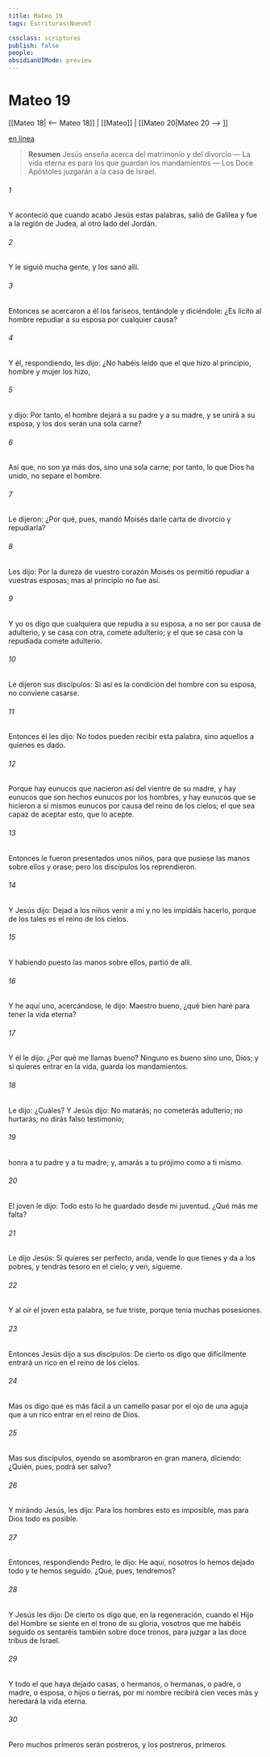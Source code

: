 ```yaml
---
title: Mateo 19
tags: Escrituras\NuevoT

cssclass: scriptures
publish: false
people:
obsidianUIMode: preview
---
```


# Mateo 19
[[Mateo 18| <-- Mateo 18]] | [[Mateo]] | [[Mateo 20|Mateo 20 --> ]]

[en línea](https://churchofjesuschrist.org/study/scriptures/nt/matt/19?lang=spa)

> __Resumen__
Jesús enseña acerca del matrimonio y del divorcio — La vida eterna es para los que guardan los mandamientos — Los Doce Apóstoles juzgarán a la casa de Israel.

###### 1 
Y aconteció que cuando acabó Jesús estas palabras, salió de Galilea y fue a la región de Judea, al otro lado del Jordán.

###### 2 
Y le siguió mucha gente, y los sanó allí.

###### 3 
Entonces se acercaron a él los fariseos, tentándole y diciéndole: ¿Es lícito al hombre repudiar a su esposa por cualquier causa?

###### 4 
Y él, respondiendo, les dijo: ¿No habéis leído que el que  hizo al principio, hombre y mujer los hizo,

###### 5 
y dijo: Por tanto, el hombre dejará a su padre y a su madre, y se unirá a su esposa, y los dos serán una sola carne?

###### 6 
Así que, no son ya más dos, sino una sola carne; por tanto, lo que Dios ha unido, no  separe el hombre.

###### 7 
Le dijeron: ¿Por qué, pues, mandó Moisés darle carta de divorcio y repudiarla?

###### 8 
Les dijo: Por la dureza de vuestro corazón Moisés os permitió repudiar a vuestras esposas; mas al principio no fue así.

###### 9 
Y yo os digo que cualquiera que repudia a su esposa, a no ser por causa de adulterio, y se casa con otra, comete adulterio; y el que se casa con la repudiada comete adulterio.

###### 10 
Le dijeron sus discípulos: Si así es la condición del hombre con su esposa, no conviene casarse.

###### 11 
Entonces él les dijo: No todos pueden recibir esta palabra, sino  aquellos a quienes es dado.

###### 12 
Porque hay eunucos que nacieron así del vientre de su madre, y hay eunucos que son hechos eunucos por los hombres, y hay eunucos que se hicieron a sí mismos eunucos por causa del reino de los cielos; el que sea capaz de aceptar esto, que lo acepte.

###### 13 
Entonces le fueron presentados unos niños, para que pusiese las manos sobre ellos y orase; pero los discípulos los reprendieron.

###### 14 
Y Jesús dijo: Dejad a los niños venir a mí y no les impidáis hacerlo, porque de los tales es el reino de los cielos.

###### 15 
Y habiendo puesto las manos sobre ellos, partió de allí.

###### 16 
Y he aquí uno, acercándose, le dijo: Maestro bueno, ¿qué bien haré para tener la vida eterna?

###### 17 
Y él le dijo: ¿Por qué me llamas bueno? Ninguno es bueno sino uno,  Dios; y si quieres entrar en la vida, guarda los mandamientos.

###### 18 
Le dijo: ¿Cuáles? Y Jesús dijo: No matarás; no cometerás adulterio; no hurtarás; no dirás falso testimonio;

###### 19 
honra a tu padre y a tu madre; y, amarás a tu prójimo como a ti mismo.

###### 20 
El joven le dijo: Todo esto lo he guardado desde mi juventud. ¿Qué más me falta?

###### 21 
Le dijo Jesús: Si quieres ser perfecto, anda, vende lo que tienes y da a los pobres, y tendrás tesoro en el cielo; y ven, sígueme.

###### 22 
Y al oír el joven esta palabra, se fue triste, porque tenía muchas posesiones.

###### 23 
Entonces Jesús dijo a sus discípulos: De cierto os digo que difícilmente entrará un rico en el reino de los cielos.

###### 24 
Mas os digo que es más fácil a un camello pasar por el ojo de una aguja que a un rico entrar en el reino de Dios.

###### 25 
Mas sus discípulos, oyendo  se asombraron en gran manera, diciendo: ¿Quién, pues, podrá ser salvo?

###### 26 
Y mirándo Jesús, les dijo: Para los hombres esto es imposible, mas para Dios todo es posible.

###### 27 
Entonces, respondiendo Pedro, le dijo: He aquí, nosotros lo hemos dejado todo y te hemos seguido. ¿Qué, pues, tendremos?

###### 28 
Y Jesús les dijo: De cierto os digo que, en la regeneración, cuando el Hijo del Hombre se siente en el trono de su gloria, vosotros que me habéis seguido os sentaréis también sobre doce tronos, para juzgar a las doce tribus de Israel.

###### 29 
Y todo el que haya dejado casas, o hermanos, o hermanas, o padre, o madre, o esposa, o hijos o tierras, por mi nombre recibirá cien veces más y heredará la vida eterna.

###### 30 
Pero muchos primeros serán postreros, y los postreros, primeros.

